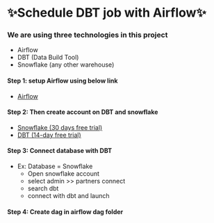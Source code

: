 # ✨Schedule DBT job with Airflow✨
### We are using three technologies in this project
 - Airflow
 - DBT (Data Build Tool)
 - Snowflake (any other warehouse)
 
#### Step 1:  setup Airflow using below link
 - [Airflow](https://airflow.apache.org/docs/apache-airflow/stable/installation/index.html)

#### Step 2: Then create account on DBT and snowflake
- [Snowflake (30 days free trial) ](https://signup.snowflake.com/?utm_cta=trial-en-www-homepage-top-right-nav-ss-evg&_ga=2.74406678.547897382.1657561304-1006975775.1656432605&_gac=1.254279162.1656541671.Cj0KCQjw8O-VBhCpARIsACMvVLPE7vSFoPt6gqlowxPDlHT6waZ2_Kd3-4926XLVs0QvlzvTvIKg7pgaAqd2EALw_wcB)
- [DBT (14-day free trial)](https://www.getdbt.com/signup/)

#### Step 3: Connect database with DBT
- Ex: Database = Snowflake 
  - Open snowflake account
  - select admin >> partners connect
  - search dbt
  - connect with dbt and launch

#### Step 4: Create dag in airflow dag folder

